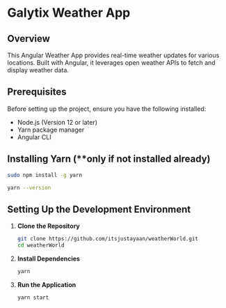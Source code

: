 # Galytix Weather App

## Overview

This Angular Weather App provides real-time weather updates for various locations. Built with Angular, it leverages open weather APIs to fetch and display weather data.

## Prerequisites

Before setting up the project, ensure you have the following installed:

- Node.js (Version 12 or later)
- Yarn package manager
- Angular CLI

## Installing Yarn (\*\*only if not installed already)

```bash
sudo npm install -g yarn
```

```bash
yarn --version
```

## Setting Up the Development Environment

1. **Clone the Repository**

   ```bash
   git clone https://github.com/itsjustayaan/weatherWorld.git
   cd weatherWorld
   ```

2. **Install Dependencies**

   ```bash
   yarn
   ```

3. **Run the Application**

   ```bash
   yarn start
   ```